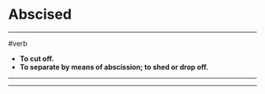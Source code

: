 # Abscised
---
#verb
- **To cut off.**
- **To separate by means of abscission; to shed or drop off.**
---
---
